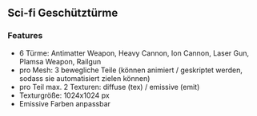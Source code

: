 ## Sci-fi Geschütztürme
### Features
- 6 Türme: Antimatter Weapon, Heavy Cannon, Ion Cannon, Laser Gun, Plamsa Weapon, Railgun
- pro Mesh: 3 bewegliche Teile (können animiert / geskriptet werden, sodass sie automatisiert zielen können)
- pro Teil max. 2 Texturen: diffuse (tex) / emissive (emit)
- Texturgröße: 1024x1024 px
- Emissive Farben anpassbar
